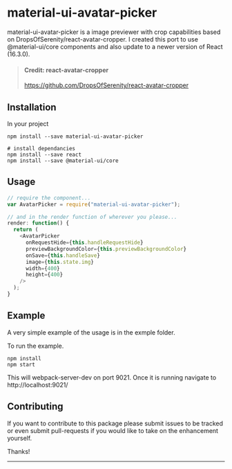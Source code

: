 # material-ui-avatar-picker

material-ui-avatar-picker is a image previewer with crop capabilities based on DropsOfSerenity/react-avatar-cropper.  I created this port to use @material-ui/core components and also update to a newer version of React (16.3.0).

> #### Credit: react-avatar-cropper 
> https://github.com/DropsOfSerenity/react-avatar-cropper

## Installation

In your project

```shell
npm install --save material-ui-avatar-picker

# install dependancies
npm install --save react
npm install --save @material-ui/core
```

## Usage

```js
// require the component...
var AvatarPicker = require("material-ui-avatar-picker");

// and in the render function of wherever you please...
render: function() {
  return (
    <AvatarPicker
      onRequestHide={this.handleRequestHide}
      previewBackgroundColor={this.previewBackgroundColor}
      onSave={this.handleSave}
      image={this.state.img}
      width={400}
      height={400}
    />
  );
}
```

## Example

A very simple example of the usage is in the exmple folder.  

To run the example.
```shell
npm install
npm start
```

This will webpack-server-dev on port 9021.  Once it is running navigate to http://localhost:9021/


## Contributing

If you want to contribute to this package please submit issues to be tracked or even submit pull-requests if you would like to take on the enhancement yourself.

Thanks!

-----------------------

